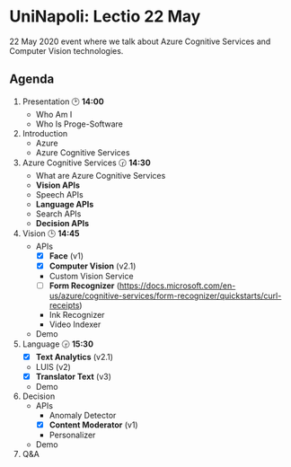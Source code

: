# UniNapoli: Lectio 22 May

22 May 2020 event where we talk about Azure Cognitive Services and Computer Vision technologies.

## Agenda

1. Presentation :clock2: **14:00**
   - Who Am I
   - Who Is Proge-Software
2. Introduction
   - Azure
   - Azure Cognitive Services
3. Azure Cognitive Services :clock230: **14:30**
   - What are Azure Cognitive Services
   - **Vision APIs**
   - Speech APIs
   - **Language APIs**
   - Search APIs
   - **Decision APIs**
4. Vision :clock3: **14:45**
   - APIs
      - [x] **Face** (v1)
      - [x] **Computer Vision** (v2.1)
      - Custom Vision Service
      - [ ] **Form Recognizer** (https://docs.microsoft.com/en-us/azure/cognitive-services/form-recognizer/quickstarts/curl-receipts)
      - Ink Recognizer
      - Video Indexer
   - Demo
5. Language :clock330: **15:30**
   - [x] **Text Analytics** (v2.1)
   - LUIS (v2)
   - [x] **Translator Text** (v3)
   - Demo 
6. Decision 
   - APIs
     - Anomaly Detector
     - [x] **Content Moderator** (v1)
     - Personalizer
   - Demo
7.  Q&A